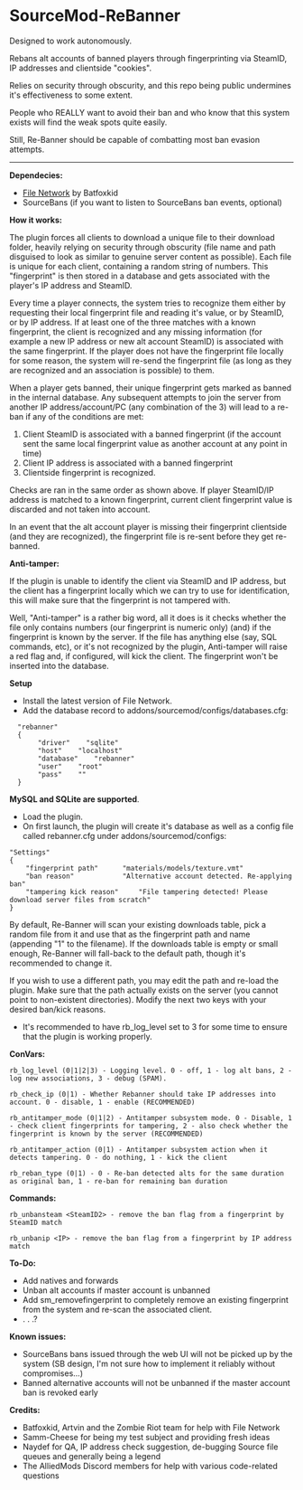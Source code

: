 # SourceMod-ReBanner

Designed to work autonomously.

Rebans alt accounts of banned players through fingerprinting via SteamID, IP addresses and clientside "cookies".

Relies on security through obscurity, and this repo being public undermines it's effectiveness to some extent.

People who REALLY want to avoid their ban and who know that this system exists will find the weak spots quite easily.

Still, Re-Banner should be capable of combatting most ban evasion attempts.

-------------

**Dependecies:**
- [File Network](https://github.com/Batfoxkid/File-Network) by Batfoxkid
- SourceBans (if you want to listen to SourceBans ban events, optional)

**How it works:**

The plugin forces all clients to download a unique file to their download folder, heavily relying on security through obscurity (file name and path disguised to look as similar to genuine server content as possible). Each file is unique for each client, containing a random string of numbers. This "fingerprint" is then stored in a database and gets associated with the player's IP address and SteamID.

Every time a player connects, the system tries to recognize them either by requesting their local fingerprint file and reading it's value, or by SteamID, or by IP address.
If at least one of the three matches with a known fingerprint, the client is recognized and any missing information (for example a new IP address or new alt account SteamID) is associated with the same fingerprint.
If the player does not have the fingerprint file locally for some reason, the system will re-send the fingerprint file (as long as they are recognized and an association is possible) to them.

When a player gets banned, their unique fingerprint gets marked as banned in the internal database. Any subsequent attempts to join the server from another IP address/account/PC (any combination of the 3) will lead to a re-ban if any of the conditions are met:

1) Client SteamID is associated with a banned fingerprint (if the account sent the same local fingerprint value as another account at any point in time)
2) Client IP address is associated with a banned fingerprint
3) Clientside fingerprint is recognized.

Checks are ran in the same order as shown above. If player SteamID/IP address is matched to a known fingerprint, current client fingerprint value is discarded and not taken into account.

In an event that the alt account player is missing their fingerprint clientside (and they are recognized), the fingerprint file is re-sent before they get re-banned.

**Anti-tamper:**

If the plugin is unable to identify the client via SteamID and IP address, but the client has a fingerprint locally which we can try to use for identification, this will make sure that the fingerprint is not tampered with.

Well, "Anti-tamper" is a rather big word, all it does is it checks whether the file only contains numbers (our fingerprint is numeric only) (and) if the fingerprint is known by the server.
If the file has anything else (say, SQL commands, etc), or it's not recognized by the plugin, Anti-tamper will raise a red flag and, if configured, will kick the client. The fingerprint won't be inserted into the database.

**Setup**

- Install the latest version of File Network.
- Add the database record to addons/sourcemod/configs/databases.cfg:
````
  "rebanner"
  {
       "driver"    "sqlite"
       "host"    "localhost"
       "database"    "rebanner"
       "user"    "root"
       "pass"    ""
  }
````
**MySQL and SQLite are supported**.
- Load the plugin.
- On first launch, the plugin will create it's database as well as a config file called rebanner.cfg under addons/sourcemod/configs:
````
"Settings"
{
	"fingerprint path"		"materials/models/texture.vmt"
	"ban reason"			"Alternative account detected. Re-applying ban"
	"tampering kick reason"		"File tampering detected! Please download server files from scratch"
}
````
By default, Re-Banner will scan your existing downloads table, pick a random file from it and use that as the fingerprint path and name (appending "1" to the filename).
If the downloads table is empty or small enough, Re-Banner will fall-back to the default path, though it's recommended to change it.

If you wish to use a different path, you may edit the path and re-load the plugin. Make sure that the path actually exists on the server (you cannot point to non-existent directories).
Modify the next two keys with your desired ban/kick reasons.
- It's recommended to have rb_log_level set to 3 for some time to ensure that the plugin is working properly.

**ConVars:**
````
rb_log_level (0|1|2|3) - Logging level. 0 - off, 1 - log alt bans, 2 - log new associations, 3 - debug (SPAM).
````
````
rb_check_ip (0|1) - Whether Rebanner should take IP addresses into account. 0 - disable, 1 - enable (RECOMMENDED)
````
````
rb_antitamper_mode (0|1|2) - Antitamper subsystem mode. 0 - Disable, 1 - check client fingerprints for tampering, 2 - also check whether the fingerprint is known by the server (RECOMMENDED)
````
````
rb_antitamper_action (0|1) - Antitamper subsystem action when it detects tampering. 0 - do nothing, 1 - kick the client
````
````
rb_reban_type (0|1) - 0 - Re-ban detected alts for the same duration as original ban, 1 - re-ban for remaining ban duration
````

**Commands:**
````
rb_unbansteam <SteamID2> - remove the ban flag from a fingerprint by SteamID match
````
````
rb_unbanip <IP> - remove the ban flag from a fingerprint by IP address match
````

**To-Do:**
- Add natives and forwards
- Unban alt accounts if master account is unbanned
- Add sm_removefingerprint to completely remove an existing fingerprint from the system and re-scan the associated client.
- . . .?

**Known issues:**
- SourceBans bans issued through the web UI will not be picked up by the system (SB design, I'm not sure how to implement it reliably without compromises...)
- Banned alternative accounts will not be unbanned if the master account ban is revoked early

**Credits:**

- Batfoxkid, Artvin and the Zombie Riot team for help with File Network
- Samm-Cheese for being my test subject and providing fresh ideas
- Naydef for QA, IP address check suggestion, de-bugging Source file queues and generally being a legend
- The AlliedMods Discord members for help with various code-related questions
